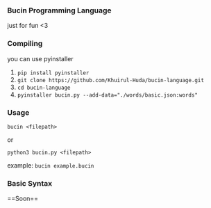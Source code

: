 ### Bucin Programming Language

just for fun <3 

### Compiling

you can use pyinstaller 

1. ```pip install pyinstaller```
2. ```git clone https://github.com/Khuirul-Huda/bucin-language.git```
3. ```cd bucin-language```
4. ```pyinstaller bucin.py --add-data="./words/basic.json:words"```

### Usage
```bucin <filepath>```

or

```python3 bucin.py <filepath>```


example:
```bucin example.bucin```


### Basic Syntax
==Soon==
